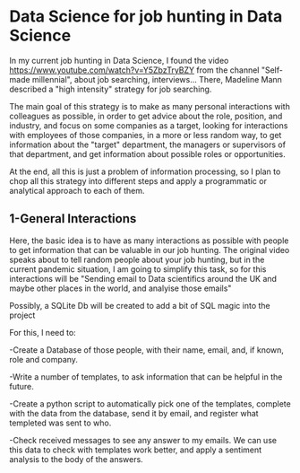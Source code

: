 # Data Science for job hunting in Data Science
In my current job hunting in Data Science, I found the video https://www.youtube.com/watch?v=Y5ZbzTryBZY from the channel "Self-made millennial", about job searching, interviews... There, Madeline Mann described a "high intensity" strategy for job searching.

The main goal of this strategy is to make as many personal interactions with colleagues as possible, in order to get advice about the role, position, and industry, and focus on some companies as a target, looking for interactions with employees of those companies, in a more or less random way, to get information about the "target" department, the managers or supervisors of that department, and get information about possible roles or opportunities.

At the end, all this is just a problem of information processing, so I plan to chop all this strategy into different steps and apply a programmatic or analytical approach to each of them. 

## 1-General Interactions
Here, the basic idea is to have as many interactions as possible with people to get information that can be valuable in our job hunting. The original video speaks about to tell random people about your job hunting, but in the current pandemic situation, I am going to simplify this task, so for this interactions will be "Sending email to Data scientifics around the UK and maybe other places in the world, and analyise those emails"

Possibly, a SQLite Db will be created to add a bit of SQL magic into the project 

For this, I need to:

-Create a Database of those people, with their name, email, and, if known, role and company.

-Write a number of templates, to ask information that can be helpful in the future.

-Create a python script to automatically pick one of the templates, complete with the data from the database, send it by email, and register what templeted was sent to who. 

-Check received messages to see any answer to my emails. We can use this data to check with templates work better, and apply a sentiment analysis to the body of the answers.

